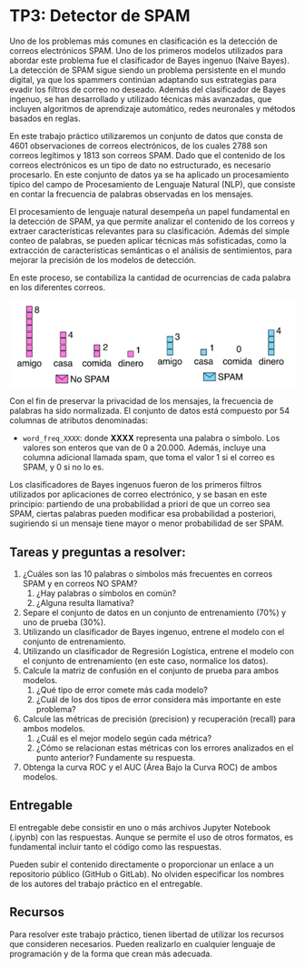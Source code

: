 # TP3: Detector de SPAM

Uno de los problemas más comunes en clasificación es la detección de correos electrónicos SPAM. Uno de los primeros modelos utilizados para abordar este problema fue el clasificador de Bayes ingenuo (Naive Bayes). La detección de SPAM sigue siendo un problema persistente en el mundo digital, ya que los spammers continúan adaptando sus estrategias para evadir los filtros de correo no deseado. Además del clasificador de Bayes ingenuo, se han desarrollado y utilizado técnicas más avanzadas, que incluyen algoritmos de aprendizaje automático, redes neuronales y métodos basados en reglas.

En este trabajo práctico utilizaremos un conjunto de datos que consta de 4601 observaciones de correos electrónicos, de los cuales 2788 son correos legítimos y 1813 son correos SPAM. Dado que el contenido de los correos electrónicos es un tipo de dato no estructurado, es necesario procesarlo. En este conjunto de datos ya se ha aplicado un procesamiento típico del campo de Procesamiento de Lenguaje Natural (NLP), que consiste en contar la frecuencia de palabras observadas en los mensajes.

El procesamiento de lenguaje natural desempeña un papel fundamental en la detección de SPAM, ya que permite analizar el contenido de los correos y extraer características relevantes para su clasificación. Además del simple conteo de palabras, se pueden aplicar técnicas más sofisticadas, como la extracción de características semánticas o el análisis de sentimientos, para mejorar la precisión de los modelos de detección.

En este proceso, se contabiliza la cantidad de ocurrencias de cada palabra en los diferentes correos.

![spam counter](../img/spam.png)

Con el fin de preservar la privacidad de los mensajes, la frecuencia de palabras ha sido normalizada. El conjunto de datos está compuesto por 54 columnas de atributos denominadas:

* `word_freq_XXXX`: donde **XXXX** representa una palabra o símbolo. Los valores son enteros que van de 0 a 20.000.
Además, incluye una columna adicional llamada spam, que toma el valor 1 si el correo es SPAM, y 0 si no lo es.

Los clasificadores de Bayes ingenuos fueron de los primeros filtros utilizados por aplicaciones de correo electrónico, y se basan en este principio: partiendo de una probabilidad a priori de que un correo sea SPAM, ciertas palabras pueden modificar esa probabilidad a posteriori, sugiriendo si un mensaje tiene mayor o menor probabilidad de ser SPAM.

## Tareas y preguntas a resolver:

1. ¿Cuáles son las 10 palabras o símbolos más frecuentes en correos SPAM y en correos NO SPAM?
    1. ¿Hay palabras o símbolos en común?
    2. ¿Alguna resulta llamativa?
2. Separe el conjunto de datos en un conjunto de entrenamiento (70%) y uno de prueba (30%).
3. Utilizando un clasificador de Bayes ingenuo, entrene el modelo con el conjunto de entrenamiento.
4. Utilizando un clasificador de Regresión Logística, entrene el modelo con el conjunto de entrenamiento (en este caso, normalice los datos).
5. Calcule la matriz de confusión en el conjunto de prueba para ambos modelos. 
   1. ¿Qué tipo de error comete más cada modelo?
   2. ¿Cuál de los dos tipos de error considera más importante en este problema?
6. Calcule las métricas de precisión (precision) y recuperación (recall) para ambos modelos.
   1. ¿Cuál es el mejor modelo según cada métrica?
   2. ¿Cómo se relacionan estas métricas con los errores analizados en el punto anterior? Fundamente su respuesta.
7. Obtenga la curva ROC y el AUC (Área Bajo la Curva ROC) de ambos modelos.
   
## Entregable

El entregable debe consistir en uno o más archivos Jupyter Notebook (.ipynb) con las respuestas. Aunque se permite el uso de otros formatos, es fundamental incluir tanto el código como las respuestas.

Pueden subir el contenido directamente o proporcionar un enlace a un repositorio público (GitHub o GitLab). No olviden especificar los nombres de los autores del trabajo práctico en el entregable.

## Recursos

Para resolver este trabajo práctico, tienen libertad de utilizar los recursos que consideren necesarios. Pueden realizarlo en cualquier lenguaje de programación y de la forma que crean más adecuada.